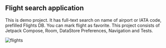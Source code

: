 ## Flight search application
This is demo project.
It has full-text search on name of airport or IATA code, prefilled Flights DB.
You can mark flight as favorite.
This project consists of Jetpack Compose, Room, DataStore Preferences, Navigation and Tests.

![flights](flights.gif)